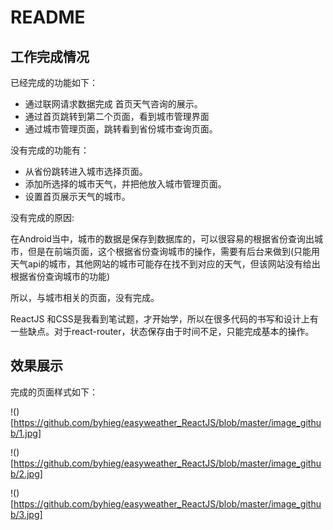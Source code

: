  # README

 ## 工作完成情况


 已经完成的功能如下：

 - 通过联网请求数据完成 首页天气咨询的展示。
 - 通过首页跳转到第二个页面，看到城市管理界面
 - 通过城市管理页面，跳转看到省份城市查询页面。

 没有完成的功能有：

 - 从省份跳转进入城市选择页面。
 - 添加所选择的城市天气，并把他放入城市管理页面。
 - 设置首页展示天气的城市。

 没有完成的原因:

 在Android当中，城市的数据是保存到数据库的，可以很容易的根据省份查询出城市，但是在前端页面，这个根据省份查询城市的操作，需要有后台来做到(只能用天气api的城市，其他网站的城市可能存在找不到对应的天气，但该网站没有给出根据省份查询城市的功能)

 所以，与城市相关的页面，没有完成。

 ReactJS 和CSS是我看到笔试题，才开始学，所以在很多代码的书写和设计上有一些缺点。对于react-router，状态保存由于时间不足，只能完成基本的操作。
 ## 效果展示

 完成的页面样式如下：

 !()[https://github.com/byhieg/easyweather_ReactJS/blob/master/image_github/1.jpg]

 !()[https://github.com/byhieg/easyweather_ReactJS/blob/master/image_github/2.jpg]

 !()[https://github.com/byhieg/easyweather_ReactJS/blob/master/image_github/3.jpg]
